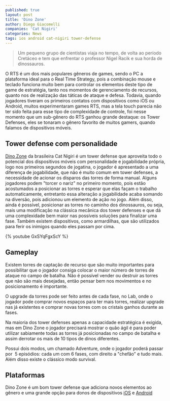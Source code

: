 ```yaml
---
published: true
layout: post
title: 'Dino Zone'
author: Diego Giacomelli
companies: 'Cat Nigiri'
categories: News
tags: ios android cat-nigiri tower-defense
---
```

> Um pequeno grupo de cientistas viaja no tempo, de volta ao período Cretáceo e tem que enfrentar o professor Nigel Racik e sua horda de dinossauros.

O RTS é um dos mais populares gêneros de games, sendo o PC a plataforma ideal para o Real Time Strategy, pois a combinação mouse e teclado funciona muito bem para controlar os elementos deste tipo de game de estratégia, tanto nos momentos de gerenciamento de recursos, quanto nos de realização das táticas de ataque e defesa. Todavia, quando jogadores tiveram os primeiros contatos com dispositivos como iOS ou Android, muitos experimentaram games RTS, mas a tela touch parecia não ter sido feita para esse tipo de complexidade de controle, foi nesse momento que um sub-gênero do RTS ganhou grande destaque: os Tower Defenses, eles se tonaram o gênero favorito de muitos gamers, quando falamos de dispositivos móveis.

## Tower defense com personalidade
[Dino Zone](http://www.catnigiri.com/dinozone.htm) da brasileira Cat Nigiri é um tower defense que aproveita todo o potencial dos dispositivos móveis com personalidade e jogabilidade própria, logo nos primeiros segundos de jogatina, o jogador é apresentado a uma diferença de jogabilidade, que não é muito comum em tower defenses, a necessidade de acionar os disparos das torres de forma manual. Alguns jogadores podem "torcer o nariz" no primeiro momento, pois estão acostumados a posicionar as torres e esperar que elas façam o trabalho automaticamente, entretanto essa alteração a jogabilidade acaba somando na diversão, pois adicionou um elemento de ação no jogo. Além disso, ainda é possível, posicionar as torres no caminho dos dinossauros, ou seja, mais uma modificação na clássica mecânica dos tower defenses e que dá uma complexidade bem maior nas possíveis soluções para finalizar uma fase. Também existem dispositivos, como armardilhas, que são utilizados para ferir os inimigos quando eles passam por cima.

{% youtube GxSYqFgxScY %}

## Gameplay
Existem torres de captação de recurso que são muito importantes para possibilitar que o jogador consiga colocar o maior número de torres de ataque no campo de batalha. Não é possível vender ou destruir as torres que não são mais desejadas, então pensar bem nos movimentos e no posicionamento é importante.

O upgrade da torres pode ser feito antes de cada fase, no Lab, onde o jogador pode comprar novos espaços para ter mais torres, realizar upgrade nas já existentes e comprar novas torres com os cristais ganhos durante as fases.

Na maioria dos tower defenses apenas a capacidade estratégica é exigida, mas em Dino Zone o jogador precisará mostrar o quão ágil é para poder utilizar sabiamente todas as torres já posicionadas no campo de batalha e assim derrotar os mais de 10 tipos de dinos diferentes.

Possui dois modos, um chamado Adventure, onde o jogador poderá passar por  5 episódios: cada um com 6 fases, com direito a "chefão" e tudo mais. Além disso existe o clássico modo survival.

## Plataformas
Dino Zone é um bom tower defense que adiciona novos elementos ao gênero e uma grande opção para donos de dispositivos [iOS](http://itunes.apple.com/app/dino-zone/id628139304?mt=8) e [Android](https://play.google.com/store/apps/details?id=com.catnigiri.dinozone&amp;hl=en)
